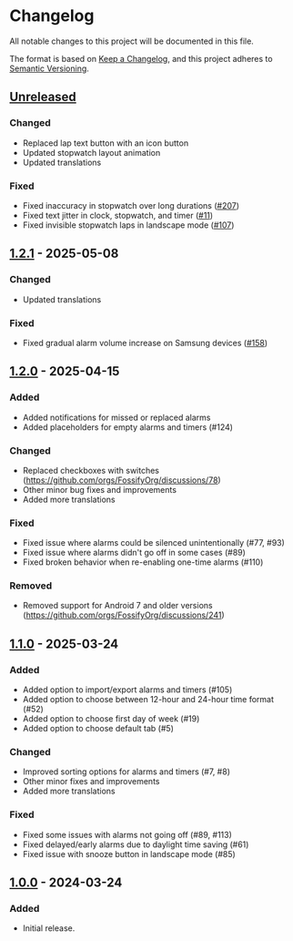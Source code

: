 # Changelog

All notable changes to this project will be documented in this file.

The format is based on [Keep a Changelog](https://keepachangelog.com/en/1.1.0/),
and this project adheres to [Semantic Versioning](https://semver.org/spec/v2.0.0.html).

## [Unreleased]

### Changed

- Replaced lap text button with an icon button
- Updated stopwatch layout animation
- Updated translations

### Fixed

- Fixed inaccuracy in stopwatch over long durations ([#207])
- Fixed text jitter in clock, stopwatch, and timer ([#11])
- Fixed invisible stopwatch laps in landscape mode ([#107])

## [1.2.1] - 2025-05-08

### Changed

- Updated translations

### Fixed

- Fixed gradual alarm volume increase on Samsung devices ([#158])

## [1.2.0] - 2025-04-15

### Added

- Added notifications for missed or replaced alarms
- Added placeholders for empty alarms and timers (#124)

### Changed

- Replaced checkboxes with switches (https://github.com/orgs/FossifyOrg/discussions/78)
- Other minor bug fixes and improvements
- Added more translations

### Fixed

- Fixed issue where alarms could be silenced unintentionally (#77, #93)
- Fixed issue where alarms didn't go off in some cases (#89)
- Fixed broken behavior when re-enabling one-time alarms (#110)

### Removed

- Removed support for Android 7 and older
  versions (https://github.com/orgs/FossifyOrg/discussions/241)

## [1.1.0] - 2025-03-24

### Added

- Added option to import/export alarms and timers (#105)
- Added option to choose between 12-hour and 24-hour time format (#52)
- Added option to choose first day of week (#19)
- Added option to choose default tab (#5)

### Changed

- Improved sorting options for alarms and timers (#7, #8)
- Other minor fixes and improvements
- Added more translations

### Fixed

- Fixed some issues with alarms not going off (#89, #113)
- Fixed delayed/early alarms due to daylight time saving (#61)
- Fixed issue with snooze button in landscape mode (#85)

## [1.0.0] - 2024-03-24

### Added

- Initial release.

[Unreleased]: https://github.com/FossifyOrg/Clock/compare/1.2.1...HEAD
[1.2.1]: https://github.com/FossifyOrg/Clock/compare/1.2.0...1.2.1
[1.2.0]: https://github.com/FossifyOrg/Clock/compare/1.1.0...1.2.0
[1.1.0]: https://github.com/FossifyOrg/Clock/compare/1.0.0...1.1.0
[1.0.0]: https://github.com/FossifyOrg/Clock/releases/tag/1.0.0

[#11]: https://github.com/FossifyOrg/Clock/issues/11
[#107]: https://github.com/FossifyOrg/Clock/issues/107
[#158]: https://github.com/FossifyOrg/Clock/issues/158
[#207]: https://github.com/FossifyOrg/Clock/issues/207
